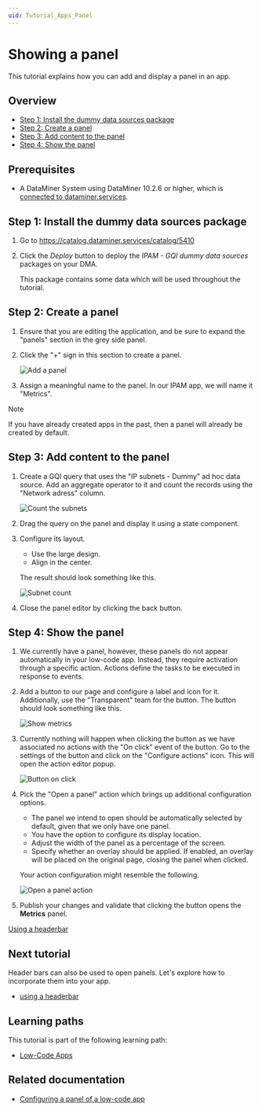 ```yaml
---
uid: Tutorial_Apps_Panel
---
```

# Showing a panel

This tutorial explains how you can add and display a panel in an app.

## Overview

- [Step 1: Install the dummy data sources package](#step-1-install-the-dummy-data-sources-package)
- [Step 2: Create a panel](#step-2-create-a-panel)
- [Step 3: Add content to the panel](#step-3-add-content-to-the-panel)
- [Step 4: Show the panel](#step-4-show-the-panel)

## Prerequisites

- A DataMiner System using DataMiner 10.2.6 or higher, which is [connected to dataminer.services](xref:Connecting_your_DataMiner_System_to_the_cloud).

## Step 1: Install the dummy data sources package

1. Go to <https://catalog.dataminer.services/catalog/5410>

1. Click the *Deploy* button to deploy the *IPAM - GQI dummy data sources* packages on your DMA.

   This package contains some data which will be used throughout the tutorial.

## Step 2: Create a panel

1. Ensure that you are editing the application, and be sure to expand the "panels" section in the grey side panel.

1. Click the "+" sign in this section to create a panel.

   ![Add a panel](~/user-guide/images/AddPanel.png)

1. Assign a meaningful name to the panel. In our IPAM app, we will name it "Metrics".

> [!NOTE]
> If you have already created apps in the past, then a panel will already be created by default.

## Step 3: Add content to the panel

1. Create a GQI query that uses the "IP subnets - Dummy" ad hoc data source. Add an aggregate operator to it and count the records using the "Network adress" column.

   ![Count the subnets](~/user-guide/images/CountSubnets.png)

1. Drag the query on the panel and display it using a state component.

1. Configure its layout.
   - Use the large design.
   - Align in the center. 

   The result should look something like this.

   ![Subnet count](~/user-guide/images/SubnetCountState.png)

1. Close the panel editor by clicking the back button.

## Step 4: Show the panel

1. We currently have a panel, however, these panels do not appear automatically in your low-code app. Instead, they require activation through a specific action. Actions define the tasks to be executed in response to events.

1. Add a button to our page and configure a label and icon for it. Additionally, use the "Transparent" team for the button. The button should look something like this.

   ![Show metrics](~/user-guide/images/ShowMetrics.png)

1. Currently nothing will happen when clicking the button as we have associated no actions with the "On click" event of the button. Go to the settings of the button and click on the "Configure actions" icon. This will open the action editor popup.

   ![Button on click](~/user-guide/images/ButtonOnClick.png)

1. Pick the "Open a panel" action which brings up additional configuration options.

   - The panel we intend to open should be automatically selected by default, given that we only have one panel.
   - You have the option to configure its display location.
   - Adjust the width of the panel as a percentage of the screen.
   - Specify whether an overlay should be applied. If enabled, an overlay will be placed on the original page, closing the panel when clicked.

   Your action configuration might resemble the following.

   ![Open a panel action](~/user-guide/images/OpenPanelAction.png)

1. Publish your changes and validate that clicking the button opens the **Metrics** panel.

[Using a headerbar](xref:Tutorial_Apps_Headerbar)

## Next tutorial

Header bars can also be used to open panels. Let's explore how to incorporate them into your app.

- [using a headerbar](xref:Tutorial_Apps_Headerbar)

## Learning paths

This tutorial is part of the following learning path:

- [Low-Code Apps](xref:Tutorial_Apps)

## Related documentation

- [Configuring a panel of a low-code app](xref:LowCodeApps_panel_config)
